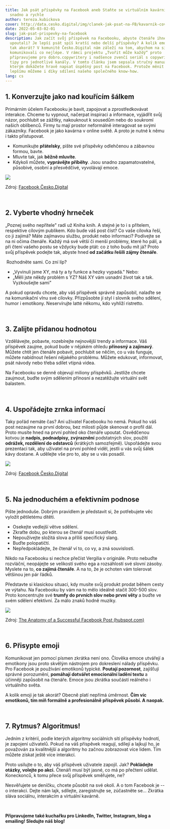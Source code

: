 ```yaml
---
title: Jak psát příspěvky na Facebook aneb Staňte se virtuálním kavárníkem
  snadno a rychle
author: tereza.kubickova
cover: http://data.cesko.digital/img/clanek-jak-psat-na-FB/kavarnik-cover.png
date: 2022-05-03-02-01
slug: jak-psat-prispevky-na-facebook
description: Jak začít svůj příspěvek na Facebooku, abyste čtenáře ihned
  upoutali? Je lepší psát spíš kratší nebo delší příspěvky? A kolik emotikonů je
  tak akorát? V komunitě Česko.Digital nám záleží na tom, abychom na sítích
  komunikovali co nejlépe. V rámci projektu „Tvořit může každý“ proto
  připravujeme pro dobro.copywritery i nadšence zvenčí seriál s copywriterskými
  tipy pro jednotlivé kanály. V tomto článku jsem sepsala stručný manuál, se
  kterým dokážete hravě napsat úspěšný post na Facebook. Protože měnit Česko k
  lepšímu můžeme i díky sdílení našeho společného know-how.
lang: cs
---
```

## 1. Konverzujte jako nad kouřícím šálkem

Primárním účelem Facebooku je bavit, zapojovat a zprostředkovávat interakce. Chceme tu vypnout, načerpat inspiraci a informace, vyjádřit svůj názor, pochlubit se zážitky, nakouknout k sousedům nebo do soukromí našich oblíbenců. Firmy tu mají prostor neformálně interagovat se svými zákazníky. Facebook je jako kavárna v online světě. A proto je nutné k němu i takto přistupovat.

* Komunikujte **přátelsky**, pište své příspěvky odlehčenou a zábavnou formou, bavte.
* Mluvte tak, jak **běžně mluvíte**.
* Kdykoli můžete, **vyprávějte příběhy**. Jsou snadno zapamatovatelné, působivé, osobní a přesvědčivé, vyvolávají emoce.

![](https://data.cesko.digital/img/clanek-jak-psat-na-FB/1.jpg)

Zdroj: [Facebook Česko.Digital](https://www.facebook.com/cesko.digital)

<br>

## 2. Vyberte vhodný hrneček

„Poznej svého nepřítele" radí už Kniha knih. A stejné je to i s přítelem, respektive cílovým publikem. Kdo bude váš post číst? Co vaše cílovka řeší, co ji zajímá? Máte zajímavou službu, produkt nebo informaci? Podívejte se na ni očima čtenáře. Každý má své větší či menší problémy, které ho pálí, a při čtení vašeho postu se vždycky bude ptát: co z toho budu mít já? Proto svůj příspěvek podejte tak, abyste hned **od začátku řešili zájmy čtenáře**.

 Rozhodněte sami. Co zní líp?

* „Vyvinuli jsme XY, má ty a ty funkce a hezky vypadá." Nebo:
* „Měli jste někdy problém s YZ? Náš XY vám usnadní život tak a tak. Vyzkoušejte sami"

A pokud opravdu chcete, aby váš příspěvek správně zapůsobil, nalaďte se na komunikační vlnu své cílovky. Přizpůsobte jí styl i slovník svého sdělení, humor i emotikony. Neservírujte latté někomu, kdo vyhlíží ristretto.

<br>

## 3. Zalijte přidanou hodnotou

Vzdělávejte, pobavte, rozebírejte nejnovější trendy a informace. Váš příspěvek zaujme, pokud bude v nějakém ohledu **přínosný a zajímavý**. Můžete chtít jen čtenáře pobavit, pochlubit se něčím, co u vás funguje, můžete nabídnout řešení nějakého problému. Můžete edukovat, informovat, psát návody nebo třeba sdílet vtipná videa. 

Na Facebooku se denně objevují miliony příspěvků. Jestliže chcete zaujmout, buďte svým sdělením přínosní a nezatěžujte virtuální svět balastem.

<br>

## 4. Uspořádejte zrnka informací

Taky pořád nemáte čas? Ani uživatel Facebooku ho nemá. Pokud ho váš post nezaujme na první dobrou, bez milosti půjde skenovat o profil dál. Proto musíte hned na první pohled oko čtenáře upoutat. Osvědčenou kotvou je **nadpis, podnadpisy, zvýraznění** podstatných slov, použití **odrážek, rozdělení do odstavců** (krátkých samozřejmě). Uspořádejte svou prezentaci tak, aby uživatel na první pohled viděl, jestli u vás svůj šálek kávy dostane. A udělejte vše pro to, aby se u vás posadil.

![](https://data.cesko.digital/img/clanek-jak-psat-na-FB/2.jpg)

Zdroj: [Facebook Česko.Digital](https://www.facebook.com/cesko.digital)

<br>

## 5. Na jednoduchém a efektivním podnose

Pište jednoduše. Dobrým pravidlem je představit si, že potřebujete věc vyložit pětiletému dítěti. 

* Osekejte vedlejší větve sdělení.
* Zkraťte dobu, po kterou se čtenář musí soustředit.
* Nepoužívejte složitá slova a příliš specifický slang.
* Buďte polopatičtí.
* Nepředpokládejte, že čtenář ví to, co vy, a zná souvislosti. 

Nikdo na Facebooku si nechce přečíst Vergilia v originále. Proto nebuďte rozvláční, neopájejte se velikostí svého ega a rozsáhlostí své slovní zásoby. Myslete na to, **co zajímá čtenáře**. A na to, že je ochoten vám tolerovat většinou jen pár řádků. 

Představte si klasickou situaci, kdy musíte svůj produkt prodat během cesty ve výtahu. Na Facebooku by vám na to mělo ideálně stačit 300-500 slov. Proto koncentrujte své **trumfy do  prvních slov nebo první věty** a buďte ve svém sdělení efektivní. Za málo znaků hodně muziky.

![](https://data.cesko.digital/img/clanek-jak-psat-na-FB/3.png)

Zdroj: [The Anatomy of a Successful Facebook Post (hubspot.com)](https://blog.hubspot.com/marketing/anatomy-of-al-facebook-post)

<br>

## 6. Přisypte emoji

Komunikovat jen pomocí písmen zkrátka není ono. Člověka emoce utvářejí a emotikony jsou proto skvělým nástrojem pro dokreslení nálady příspěvku. Pro Facebook je používání emotikonů typické. **Poutají pozornost**, zajišťují správné porozumění, **pomáhají dotvářet emocionální ladění textu** a účinněji zapůsobit na čtenáře. Emoce jsou zkrátka součástí reálného i virtuálního světa.

A kolik emoji je tak akorát? Obecně platí nepřímá úměrnost. **Čím víc emotikonů, tím míň formálně a profesionálně příspěvek působí. A naopak.**

<br>

## 7. Rytmus? Algoritmus!

Jedním z kritérií, podle kterých algoritmy sociálních sítí příspěvky hodnotí, je zapojení uživatelů. Pokud na váš příspěvek reagují, sdílejí a lajkují ho, je považován za kvalitnější a algoritmy ho začnou zobrazovat více lidem. Tím můžete získat ještě více interakcí.

Proto usilujte o to, aby váš příspěvek uživatele zapojil. Jak? **Pokládejte otázky, volejte po akci.** Čtenáři musí být jasné, co má po přečtení udělat. Koneckonců, k tomu přece svůj příspěvek směřujete, ne? 

Nesvěřujete se deníčku, chcete působit na své okolí. A o tom Facebook je -- o interakci. Dejte nám lajk, sdílejte, zaregistrujte se, zúčastněte se... Zkrátka sláva sociálnu, interakcím a virtuální kavárně.

<br>

**Připravujeme také kuchařku pro LinkedIn, Twitter, Instagram, blog a emailing! Sledujte náš blog!**